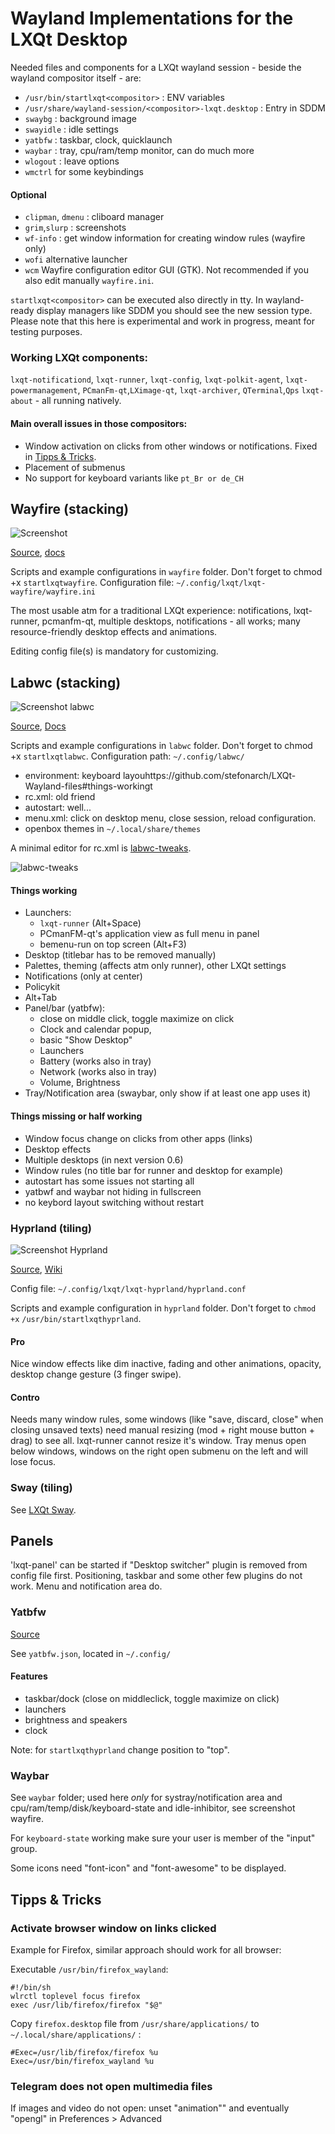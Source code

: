 # Wayland Implementations for the LXQt Desktop

Needed files and components for a LXQt wayland session - beside the wayland compositor itself - are:

* `/usr/bin/startlxqt<compositor>` : ENV variables
* `/usr/share/wayland-session/<compositor>-lxqt.desktop` : Entry in SDDM
* `swaybg` : background image
* `swayidle` : idle settings
* `yatbfw` : taskbar, clock, quicklaunch
* `waybar` : tray, cpu/ram/temp monitor, can do much more
* `wlogout` : leave options
* `wmctrl` for some keybindings

#### Optional

* `clipman`, `dmenu` : cliboard manager
* `grim`,`slurp` : screenshots
* `wf-info` : get window information for creating window rules (wayfire only)
* `wofi` alternative launcher
* `wcm` Wayfire configuration editor GUI (GTK). Not recommended if you also edit manually `wayfire.ini`.


`startlxqt<compositor>` can be executed also directly in tty. In wayland-ready display managers like SDDM
 you should see the new session type. Please note that this here is experimental and work in progress, meant for testing purposes.

### Working LXQt components:

`lxqt-notificationd`, `lxqt-runner`, `lxqt-config`, `lxqt-polkit-agent`, `lxqt-powermanagement`, `PCmanFm-qt`,`LXimage-qt`, `lxqt-archiver`, `QTerminal`,`Qps` `lxqt-about` - all running natively.


#### Main overall issues in those compositors:

* Window activation on clicks from other windows or notifications.
Fixed in [Tipps & Tricks](https://github.com/stefonarch/LXQt-Wayland-files#tipps--tricks).
* Placement of submenus
* No support for keyboard variants like `pt_Br or de_CH`


## Wayfire (stacking)

![Screenshot](lxqt-wayfire.png)

[Source](https://github.com/WayfireWM/wayfire/wiki/Configuration), [docs](https://github.com/WayfireWM/)

Scripts and example configurations in `wayfire` folder.  Don't forget to chmod +x `startlxqtwayfire`.
Configuration file: `~/.config/lxqt/lxqt-wayfire/wayfire.ini`

The most usable atm for a traditional LXQt experience: notifications, lxqt-runner, pcmanfm-qt,
multiple desktops, notifications - all works; many resource-friendly desktop effects and animations.

Editing config file(s) is mandatory for customizing.

## Labwc (stacking)

![Screenshot labwc](labwc.png)


[Source](https://github.com/labwc/labwc#readme), [Docs](https://labwc.github.io/index.html)


Scripts and example configurations in `labwc` folder.  Don't forget to chmod +x `startlxqtlabwc`.
Configuration path: `~/.config/labwc/`

* environment: keyboard layouhttps://github.com/stefonarch/LXQt-Wayland-files#things-workingt
* rc.xml: old friend
* autostart: well...
* menu.xml: click on desktop menu, close session, reload configuration.
* openbox themes in `~/.local/share/themes`

A minimal editor for rc.xml is [labwc-tweaks](https://github.com/labwc/labwc-tweaks).

![labwc-tweaks](tweaks.png)

#### Things working

* Launchers:
  * `lxqt-runner` (Alt+Space)
  * PCmanFM-qt's application view as full menu in panel
  *  bemenu-run on top screen (Alt+F3)
* Desktop (titlebar has to be removed manually)
* Palettes, theming (affects atm only runner), other LXQt settings
* Notifications (only at center)
* Policykit
* Alt+Tab
* Panel/bar (yatbfw):
  * close on middle click, toggle maximize on click
  * Clock and calendar popup,
  * basic "Show Desktop"
  * Launchers
  * Battery (works also in tray)
  * Network (works also in tray)
  * Volume, Brightness
* Tray/Notification area (swaybar, only show if at least one app uses it)

#### Things missing or half working

* Window focus change on clicks from other apps (links)
* Desktop effects
* Multiple desktops (in next version 0.6)
* Window rules (no title bar for runner and desktop for example)
* autostart has some issues not starting all
* yatbwf and waybar not hiding in fullscreen
* no keybord layout switching without restart

### Hyprland (tiling)

![Screenshot Hyprland](hyprland.png)

[Source](https://github.com/hyprwm/Hyprland#readme), [Wiki](https://wiki.hyprland.org/Configuring/Basic-Config/)

Config file: `~/.config/lxqt/lxqt-hyprland/hyprland.conf`

Scripts and example configuration in `hyprland` folder. Don't forget to `chmod +x`  `/usr/bin/startlxqthyprland`.

#### Pro

Nice window effects like dim inactive, fading and other animations, opacity, desktop change gesture (3 finger swipe).

#### Contro

Needs many window rules, some windows (like "save, discard, close" when closing unsaved texts) need manual resizing (mod + right mouse button + drag) to see all. lxqt-runner cannot resize it's window. Tray menus open below windows, windows on the right open submenu on the left and will lose focus.


### Sway (tiling)

See [LXQt Sway](https://github.com/selairi/lxqt-sway).
## Panels

'lxqt-panel' can be started if "Desktop switcher" plugin is removed from config file first. Positioning, taskbar and
some other few plugins do not work. Menu and notification area do.

### Yatbfw

[Source](https://github.com/selairi/yatbfw)

See `yatbfw.json`, located in `~/.config/	`

#### Features

* taskbar/dock (close on middleclick, toggle maximize on click)
* launchers
* brightness and speakers
* clock

Note: for `startlxqthyprland` change  position to "top".

### Waybar

See `waybar` folder; used here _only_ for systray/notification area and cpu/ram/temp/disk/keyboard-state and idle-inhibitor, see screenshot wayfire.

For `keyboard-state` working make sure your user is member of the "input" group.

Some icons need "font-icon" and "font-awesome" to be displayed.


## Tipps & Tricks

### Activate browser window on links clicked

Example for Firefox, similar approach should work for all browser:

Executable `/usr/bin/firefox_wayland`:
 ```
#!/bin/sh
wlrctl toplevel focus firefox
exec /usr/lib/firefox/firefox "$@"
```

Copy  `firefox.desktop` file from  `/usr/share/applications/` to  `~/.local/share/applications/` :

```
#Exec=/usr/lib/firefox/firefox %u
Exec=/usr/bin/firefox_wayland %u
```
### Telegram does not open multimedia files

If images and video do not open: unset "animation"" and eventually "opengl" in Preferences > Advanced



